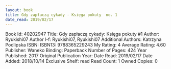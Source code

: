 ```yaml
---
layout: book
title: Gdy zapłaczą cykady - Księga pokuty  no. 1
date_read: 2019/02/17
---
```


Book Id: 40202947
Title: Gdy zapłaczą cykady: Księga pokuty #1
Author: Ryukishi07
Author l-f: Ryukishi07, Ryukishi07
Additional Authors: Katrzyna Podlipska
ISBN: 
ISBN13: 9788365229243
My Rating: 4
Average Rating: 4.60
Publisher: Waneko
Binding: Paperback
Number of Pages: 424
Year Published: 2017
Original Publication Year: 
Date Read: 2019/02/17
Date Added: 2018/10/14
Exclusive Shelf: read
Read Count: 1
Owned Copies: 0

